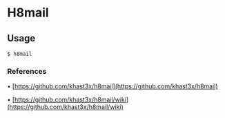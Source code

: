 # H8mail

## Usage

`$ h8mail`

### References

• [https://github.com/khast3x/h8mail](https://github.com/khast3x/h8mail)

• [https://github.com/khast3x/h8mail/wiki](https://github.com/khast3x/h8mail/wiki)